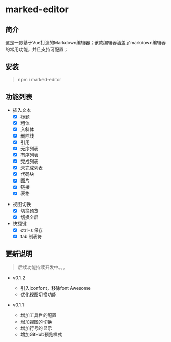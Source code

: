 # marked-editor

## 简介

这是一款基于Vue打造的Markdown编辑器；该款编辑器涵盖了markdown编辑器的常用功能，并且支持可配置；

## 安装

> npm i marked-editor

## 功能列表

+ 插入文本
  - [x] 标题
  - [x] 粗体
  - [x] 入斜体
  - [x] 删除线
  - [x] 引用
  - [x] 无序列表
  - [x] 有序列表
  - [x] 完成列表
  - [x] 未完成列表
  - [x] 代码块
  - [x] 图片
  - [x] 链接
  - [x] 表格
- 视图切换
  - [x] 切换预览
  - [x] 切换全屏
- 快捷键
  - [x] ctrl+s 保存
  - [x] tab 制表符

## 更新说明

> 后续功能持续开发中。。。

+ v0.1.2
  + 引入iconfont，移除font Awesome
  + 优化视图切换功能

+ v0.1.1
  + 增加工具栏的配置
  + 增加视图的切换
  + 增加行号的显示
  + 增加GitHub预览样式
